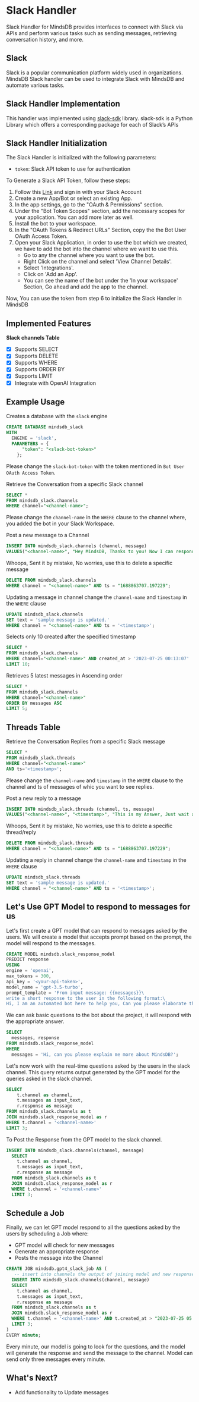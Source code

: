 # Slack Handler

Slack Handler for MindsDB provides interfaces to connect with Slack via APIs and perform various tasks such as sending messages, retrieving conversation history, and more.

## Slack

Slack is a popular communication platform widely used in organizations. MindsDB Slack handler can be used to integrate Slack with MindsDB and automate various tasks.

## Slack Handler Implementation

This handler was implemented using [slack-sdk](https://slack.dev/python-slack-sdk/) library.
slack-sdk is a Python Library which offers a corresponding package for each of Slack’s APIs

## Slack Handler Initialization

The Slack Handler is initialized with the following parameters:

- `token`: Slack API token to use for authentication

To Generate a Slack API Token, follow these steps:

1. Follow this [Link](https://api.slack.com/apps) and sign in with your Slack Account
2. Create a new App/Bot or select an existing App.
3. In the app settings, go to the "OAuth & Permissions" section.
4. Under the "Bot Token Scopes" section, add the necessary scopes for your application. You can add more later as well.
5. Install the bot to your workspace.
6. In the "OAuth Tokens & Redirect URLs" Section, copy the the Bot User OAuth Access Token.
7. Open your Slack Application, in order to use the bot which we created, we have to add the bot into the channel where we want to use this.
    - Go to any the channel where you want to use the bot.
    - Right Click on the channel and select 'View Channel Details'.
    - Select 'Integrations'.
    - Click on 'Add an App'.
    - You can see the name of the bot under the 'In your workspace' Section, Go ahead and add the app to the channel.

Now, You can use the token from step 6 to initialize the Slack Handler in MindsDB

## Implemented Features

**Slack channels Table**
   - [x] Supports SELECT
   - [x] Supports DELETE
   - [x] Supports WHERE
   - [x] Supports ORDER BY
   - [x] Supports LIMIT
   - [x] Integrate with OpenAI Integration

## Example Usage

Creates a database with the `slack` engine

~~~~sql
CREATE DATABASE mindsdb_slack
WITH
  ENGINE = 'slack',
  PARAMETERS = {
      "token": "<slack-bot-token>"
    };
~~~~

Please change the `slack-bot-token` with the token mentioned in `Bot User OAuth Access Token`.

Retrieve the Conversation from a specific Slack channel

~~~~sql
SELECT *
FROM mindsdb_slack.channels
WHERE channel="<channel-name>";
~~~~

Please change the `channel-name` in the `WHERE` clause to the channel where, you added the bot in your Slack Workspace.

Post a new message to a Channel

~~~~sql
INSERT INTO mindsdb_slack.channels (channel, message)
VALUES("<channel-name>", "Hey MindsDB, Thanks to you! Now I can respond to my Slack messages through SQL Queries. 🚀 ");
~~~~

Whoops, Sent it by mistake, No worries, use this to delete a specific message

~~~~sql
DELETE FROM mindsdb_slack.channels
WHERE channel = "<channel-name>" AND ts = "1688863707.197229";
~~~~

Updating a message in channel change the `channel-name` and `timestamp` in the `WHERE` clause
~~~~sql
UPDATE mindsdb_slack.channels
SET text = 'sample message is updated.'
WHERE channel = "<channel-name>" AND ts = '<timestamp>';
~~~~

Selects only 10 created after the specified timestamp

~~~~sql
SELECT *
FROM mindsdb_slack.channels
WHERE channel="<channel-name>" AND created_at > '2023-07-25 00:13:07'
LIMIT 10;
~~~~

Retrieves 5 latest messages in Ascending order

~~~~sql
SELECT *
FROM mindsdb_slack.channels
WHERE channel="<channel-name>"
ORDER BY messages ASC
LIMIT 5;
~~~~

## Threads Table
Retrieve the Conversation Replies from a specific Slack message

~~~~sql
SELECT *
FROM mindsdb_slack.threads
WHERE channel="<channel-name>"
AND ts='<timestamp>';
~~~~

Please change the `channel-name` and `timestamp` in the `WHERE` clause to the channel and ts of messages of whic you want to see replies.

Post a new reply to a message

~~~~sql
INSERT INTO mindsdb_slack.threads (channel, ts, message)
VALUES("<channel-name>", "<timestamp>", "This is my Answer, Just wait and Watch. 🚀 ");
~~~~

Whoops, Sent it by mistake, No worries, use this to delete a specific thread/reply

~~~~sql
DELETE FROM mindsdb_slack.threads
WHERE channel = "<channel-name>" AND ts = "1688863707.197229";
~~~~

Updating a reply in channel change the `channel-name` and `timestamp` in the `WHERE` clause
~~~~sql
UPDATE mindsdb_slack.threads
SET text = 'sample message is updated.'
WHERE channel = "<channel-name>" AND ts = '<timestamp>';
~~~~


## Let's Use GPT Model to respond to messages for us
Let's first create a GPT model that can respond to messages asked by the users. We will create a model that accepts prompt based on the prompt, the model will respond to the messages.

~~~~sql
CREATE MODEL mindsdb.slack_response_model
PREDICT response
USING
engine = 'openai',
max_tokens = 300,
api_key = '<your-api-token>',
model_name = 'gpt-3.5-turbo',
prompt_template = 'From input message: {{messages}}\
write a short response to the user in the following format:\
Hi, I am an automated bot here to help you, Can you please elaborate the issue which you are facing! ✨🚀 -- mdb.ai/bot by @mindsdb';
~~~~

We can ask basic questions to the bot about the project, it will respond with the appropriate answer.

~~~~sql
SELECT
  messages, response
FROM mindsdb.slack_response_model
WHERE
  messages = 'Hi, can you please explain me more about MindsDB?';
~~~~

Let's now work with the real-time questions asked by the users in the slack channel. This query returns output generated by the GPT model for the queries asked in the slack channel.

~~~~sql
SELECT
    t.channel as channel,
    t.messages as input_text, 
    r.response as message
FROM mindsdb_slack.channels as t
JOIN mindsdb.slack_response_model as r
WHERE t.channel = '<channel-name>'
LIMIT 3;
~~~~

To Post the Response from the GPT model to the slack channel.

~~~~sql
INSERT INTO mindsdb_slack.channels(channel, message)
  SELECT
    t.channel as channel,
    t.messages as input_text, 
    r.response as message
  FROM mindsdb_slack.channels as t
  JOIN mindsdb.slack_response_model as r
  WHERE t.channel = '<channel-name>'
  LIMIT 3;
~~~~

## Schedule a Job

Finally, we can let GPT model respond to all the questions asked by the users by scheduling a Job where:
- GPT model will check for new messages
- Generate an appropriate response
- Posts the message into the Channel

~~~~sql
CREATE JOB mindsdb.gpt4_slack_job AS (
   -- insert into channels the output of joining model and new responses
  INSERT INTO mindsdb_slack.channels(channel, message)
  SELECT
    t.channel as channel,
    t.messages as input_text, 
    r.response as message
  FROM mindsdb_slack.channels as t
  JOIN mindsdb.slack_response_model as r
  WHERE t.channel = '<channel-name>' AND t.created_at > "2023-07-25 05:22:00" AND t.created_at > "{{PREVIOUS_START_DATETIME}}"
  LIMIT 3;
)
EVERY minute;
~~~~

Every minute, our model is going to look for the questions, and the model will generate the response and send the message to the channel. Model can send only three messages every minute.

## What's Next?

- Add functionality to Update messages
  